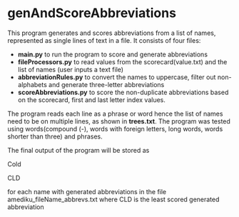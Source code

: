 # genAndScoreAbbreviations
This program generates and scores abbreviations from a list of names, represented as single lines of text in a file. It consists of four files: 
 - **main.py** to run the program to score and generate abbreviations
 -  **fileProcessors.py** to read values from the scorecard(value.txt) and the list of names (user inputs a text file)
 -  **abbreviationRules.py** to convert the names to uppercase, filter out non-alphabets and generate three-letter abbreviations
 -  **scoreAbbreviations.py** to score the non-duplicate abbreviations based on the scorecard, first and last letter index values.

The program reads each line as a phrase or word hence the list of names need to be on multiple lines, as shown in **trees.txt**.
The program was tested using words(compound (-), words with foreign letters, long words, words shorter than three) and phrases. 

The final output of the program will be stored as

Cold

CLD

for each name with generated abbreviations in the file amediku_fileName_abbrevs.txt where CLD is the least scored generated abbreviation

